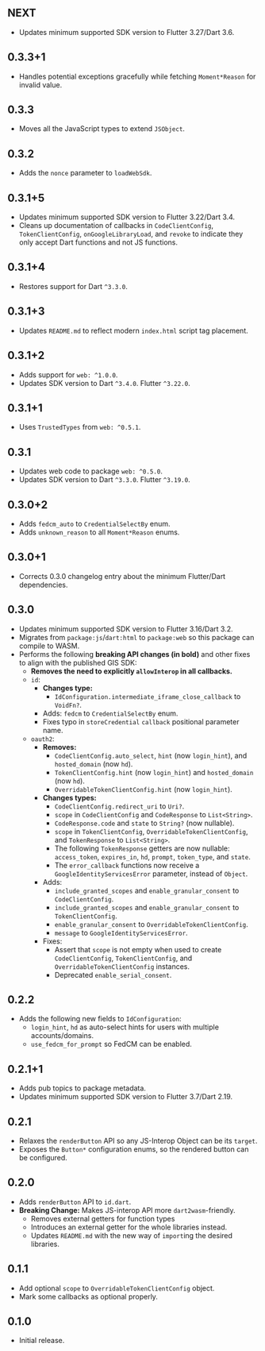 ## NEXT

* Updates minimum supported SDK version to Flutter 3.27/Dart 3.6.

## 0.3.3+1

* Handles potential exceptions gracefully while fetching `Moment*Reason` for invalid value.

## 0.3.3

* Moves all the JavaScript types to extend `JSObject`.

## 0.3.2

* Adds the `nonce` parameter to `loadWebSdk`.

## 0.3.1+5

* Updates minimum supported SDK version to Flutter 3.22/Dart 3.4.
* Cleans up documentation of callbacks in `CodeClientConfig`,
  `TokenClientConfig`, `onGoogleLibraryLoad`, and `revoke` to indicate they only
  accept Dart functions and not JS functions.

## 0.3.1+4

* Restores support for Dart `^3.3.0`.

## 0.3.1+3

* Updates `README.md` to reflect modern `index.html` script tag placement.

## 0.3.1+2

* Adds support for `web: ^1.0.0`.
* Updates SDK version to Dart `^3.4.0`. Flutter `^3.22.0`.

## 0.3.1+1

* Uses `TrustedTypes` from `web: ^0.5.1`.

## 0.3.1

* Updates web code to package `web: ^0.5.0`.
* Updates SDK version to Dart `^3.3.0`. Flutter `^3.19.0`.

## 0.3.0+2

* Adds `fedcm_auto` to `CredentialSelectBy` enum.
* Adds `unknown_reason` to all `Moment*Reason` enums.

## 0.3.0+1

* Corrects 0.3.0 changelog entry about the minimum Flutter/Dart dependencies.

## 0.3.0

* Updates minimum supported SDK version to Flutter 3.16/Dart 3.2.
* Migrates from `package:js`/`dart:html` to `package:web` so this package can
  compile to WASM.
* Performs the following **breaking API changes (in bold)** and other fixes to
  align with the published GIS SDK:
  * **Removes the need to explicitly `allowInterop` in all callbacks.**
  * `id`:
    * **Changes type:**
      * `IdConfiguration.intermediate_iframe_close_callback` to
      `VoidFn?`.
    * Adds: `fedcm` to `CredentialSelectBy` enum.
    * Fixes typo in `storeCredential` `callback` positional parameter name.
  * `oauth2`:
    * **Removes:**
      * `CodeClientConfig.auto_select`, `hint` (now `login_hint`), and `hosted_domain` (now `hd`).
      * `TokenClientConfig.hint` (now `login_hint`) and `hosted_domain` (now `hd`).
      * `OverridableTokenClientConfig.hint` (now `login_hint`).
    * **Changes types:**
      * `CodeClientConfig.redirect_uri` to `Uri?`.
      * `scope` in `CodeClientConfig` and `CodeResponse` to `List<String>`.
      * `CodeResponse.code` and `state` to `String?` (now nullable).
      * `scope` in `TokenClientConfig`, `OverridableTokenClientConfig`, and `TokenResponse` to `List<String>`.
      * The following `TokenResponse` getters are now nullable: `access_token`,
        `expires_in`, `hd`, `prompt`, `token_type`, and `state`.
      * The `error_callback` functions now receive a `GoogleIdentityServicesError` parameter, instead of `Object`.
    * Adds:
      * `include_granted_scopes` and `enable_granular_consent` to `CodeClientConfig`.
      * `include_granted_scopes` and `enable_granular_consent` to `TokenClientConfig`.
      * `enable_granular_consent` to `OverridableTokenClientConfig`.
      * `message` to `GoogleIdentityServicesError`.
    * Fixes:
      * Assert that `scope` is not empty when used to create `CodeClientConfig`,
        `TokenClientConfig`, and `OverridableTokenClientConfig` instances.
      * Deprecated `enable_serial_consent`.

## 0.2.2

* Adds the following new fields to `IdConfiguration`:
  * `login_hint`, `hd` as auto-select hints for users with multiple accounts/domains.
  * `use_fedcm_for_prompt` so FedCM can be enabled.

## 0.2.1+1

* Adds pub topics to package metadata.
* Updates minimum supported SDK version to Flutter 3.7/Dart 2.19.

## 0.2.1

* Relaxes the `renderButton` API so any JS-Interop Object can be its `target`.
* Exposes the `Button*` configuration enums, so the rendered button can be configured.

## 0.2.0

* Adds `renderButton` API to `id.dart`.
* **Breaking Change:** Makes JS-interop API more `dart2wasm`-friendly.
  * Removes external getters for function types
  * Introduces an external getter for the whole libraries instead.
  * Updates `README.md` with the new way of `import`ing the desired libraries.

## 0.1.1

* Add optional `scope` to `OverridableTokenClientConfig` object.
* Mark some callbacks as optional properly.

## 0.1.0

* Initial release.
